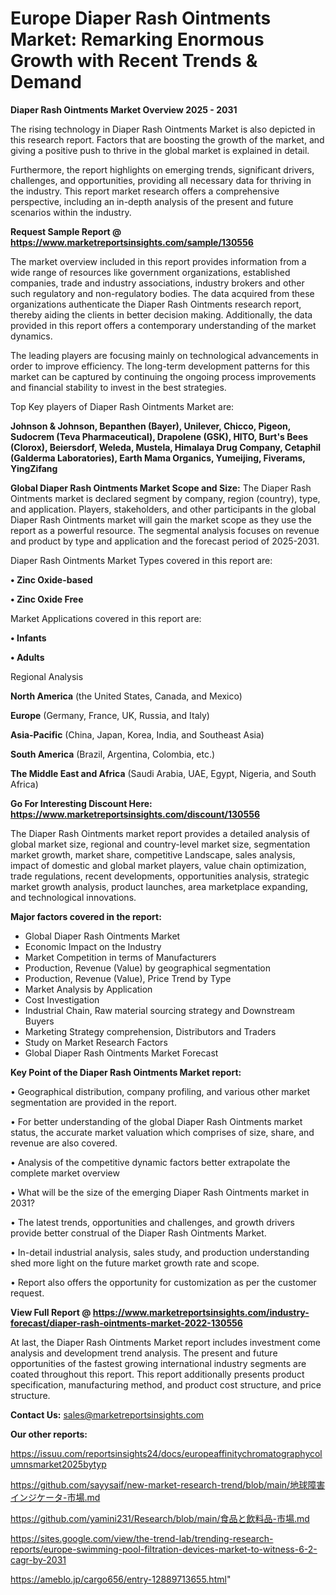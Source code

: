 # Europe Diaper Rash Ointments Market: Remarking Enormous Growth with Recent Trends & Demand

<Strong> Diaper Rash Ointments Market Overview 2025 - 2031</strong>

The rising technology in Diaper Rash Ointments Market is also depicted in this research report. Factors that are boosting the growth of the market, and giving a positive push to thrive in the global market is explained in detail.

Furthermore, the report highlights on emerging trends, significant drivers, challenges, and opportunities, providing all necessary data for thriving in the industry. This report market research offers a comprehensive perspective, including an in-depth analysis of the present and future scenarios within the industry.

<strong>Request Sample Report @ <a href=https://www.marketreportsinsights.com/sample/130556>https://www.marketreportsinsights.com/sample/130556</a></strong>

The market overview included in this report provides information from a wide range of resources like government organizations, established companies, trade and industry associations, industry brokers and other such regulatory and non-regulatory bodies. The data acquired from these organizations authenticate the Diaper Rash Ointments research report, thereby aiding the clients in better decision making. Additionally, the data provided in this report offers a contemporary understanding of the market dynamics.

The leading players are focusing mainly on technological advancements in order to improve efficiency. The long-term development patterns for this market can be captured by continuing the ongoing process improvements and financial stability to invest in the best strategies.

Top Key players of Diaper Rash Ointments Market are:

<strong>Johnson & Johnson, Bepanthen (Bayer), Unilever, Chicco, Pigeon, Sudocrem (Teva Pharmaceutical), Drapolene (GSK), HITO, Burt's Bees (Clorox), Beiersdorf, Weleda, Mustela, Himalaya Drug Company, Cetaphil (Galderma Laboratories), Earth Mama Organics, Yumeijing, Fiverams, YingZifang</strong>

<strong><b>Global Diaper Rash Ointments Market Scope and Size:</b></strong>
The Diaper Rash Ointments market is declared segment by company, region (country), type, and application. Players, stakeholders, and other participants in the global Diaper Rash Ointments market will gain the market scope as they use the report as a powerful resource. The segmental analysis focuses on revenue and product by type and application and the forecast period of 2025-2031.

Diaper Rash Ointments Market Types covered in this report are:

<strong>• Zinc Oxide-based

• Zinc Oxide Free</strong>

Market Applications covered in this report are:

<strong>• Infants

• Adults</strong> 

Regional Analysis

<strong>North America</strong> (the United States, Canada, and Mexico)

<strong>Europe</strong> (Germany, France, UK, Russia, and Italy)

<strong>Asia-Pacific</strong> (China, Japan, Korea, India, and Southeast Asia)

<strong>South America</strong> (Brazil, Argentina, Colombia, etc.)

<strong>The Middle East and Africa</strong> (Saudi Arabia, UAE, Egypt, Nigeria, and South Africa)

<strong>Go For Interesting Discount Here: <a href=https://www.marketreportsinsights.com/discount/130556>https://www.marketreportsinsights.com/discount/130556</a></strong>

The Diaper Rash Ointments market report provides a detailed analysis of global market size, regional and country-level market size, segmentation market growth, market share, competitive Landscape, sales analysis, impact of domestic and global market players, value chain optimization, trade regulations, recent developments, opportunities analysis, strategic market growth analysis, product launches, area marketplace expanding, and technological innovations.

<strong><b>Major factors covered in the report:</b></strong>
<ul>
  <li>Global Diaper Rash Ointments Market </li>
  <li>Economic Impact on the Industry</li>
  <li>Market Competition in terms of Manufacturers</li>
  <li>Production, Revenue (Value) by geographical segmentation</li>
  <li>Production, Revenue (Value), Price Trend by Type</li>
  <li>Market Analysis by Application</li>
  <li>Cost Investigation</li>
  <li>Industrial Chain, Raw material sourcing strategy and Downstream Buyers</li>
  <li>Marketing Strategy comprehension, Distributors and Traders</li>
  <li>Study on Market Research Factors</li>
  <li>Global Diaper Rash Ointments Market Forecast</li>
</ul>

<strong><b>Key Point of the Diaper Rash Ointments Market report:</b></strong>

• Geographical distribution, company profiling, and various other market segmentation are provided in the report.

• For better understanding of the global Diaper Rash Ointments market status, the accurate market valuation which comprises of size, share, and revenue are also covered.

• Analysis of the competitive dynamic factors better extrapolate the complete market overview

• What will be the size of the emerging Diaper Rash Ointments market in 2031?

• The latest trends, opportunities and challenges, and growth drivers provide better construal of the Diaper Rash Ointments Market.

• In-detail industrial analysis, sales study, and production understanding shed more light on the future market growth rate and scope.

• Report also offers the opportunity for customization as per the customer request.

<strong><b>View Full Report @ <a href=https://www.marketreportsinsights.com/industry-forecast/diaper-rash-ointments-market-2022-130556>https://www.marketreportsinsights.com/industry-forecast/diaper-rash-ointments-market-2022-130556</a></b></strong>


At last, the Diaper Rash Ointments Market report includes investment come analysis and development trend analysis. The present and future opportunities of the fastest growing international industry segments are coated throughout this report. This report additionally presents product specification, manufacturing method, and product cost structure, and price structure.

<strong>Contact Us:</strong>
sales@marketreportsinsights.com

<strong>Our other reports:</strong>

<a href=https://issuu.com/reportsinsights24/docs/europeaffinitychromatographycolumnsmarket2025bytyp>https://issuu.com/reportsinsights24/docs/europeaffinitychromatographycolumnsmarket2025bytyp</a>

<a href=https://github.com/sayysaif/new-market-research-trend/blob/main/地球障害インジケータ-市場.md>https://github.com/sayysaif/new-market-research-trend/blob/main/地球障害インジケータ-市場.md</a>

<a href=https://github.com/yamini231/Research/blob/main/食品と飲料品-市場.md>https://github.com/yamini231/Research/blob/main/食品と飲料品-市場.md</a>

<a href=https://sites.google.com/view/the-trend-lab/trending-research-reports/europe-swimming-pool-filtration-devices-market-to-witness-6-2-cagr-by-2031>https://sites.google.com/view/the-trend-lab/trending-research-reports/europe-swimming-pool-filtration-devices-market-to-witness-6-2-cagr-by-2031</a>

<a href=https://ameblo.jp/cargo656/entry-12889713655.html>https://ameblo.jp/cargo656/entry-12889713655.html</a>"
